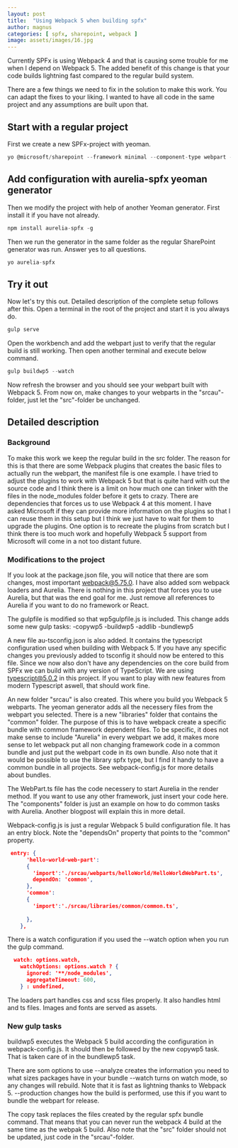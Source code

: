 ```yaml
---
layout: post
title:  "Using Webpack 5 when building spfx"
author: magnus
categories: [ spfx, sharepoint, webpack ]
image: assets/images/16.jpg
---
```

Currently SPFx is using Webpack 4 and that is causing some trouble for me when I depend on Webpack 5. The added benefit of this change is that your code builds lightning fast compared to the regular build system.

There are a few things we need to fix in the solution to make this work. You can adapt the fixes to your liking. I wanted to have all code in the same project and any assumptions are built upon that.

## Start with a regular project

First we create a new SPFx-project with yeoman.

```c
yo @microsoft/sharepoint --framework minimal --component-type webpart --solution-name app --component-name HelloWorld
```

## Add configuration with aurelia-spfx yeoman generator

Then we modify the project with help of another Yeoman generator. First install it if you have not already.

```c
npm install aurelia-spfx -g
```

Then we run the generator in the same folder as the regular SharePoint generator was run. Answer yes to all questions.

```c
yo aurelia-spfx
```

## Try it out

Now let's try this out. Detailed description of the complete setup follows after this. Open a terminal in the root of the project and start it is you always do.

```c
gulp serve
```

Open the workbench and add the webpart just to verify that the regular build is still working. Then open another terminal and execute below command.

```c
gulp buildwp5 --watch
```

Now refresh the browser and you should see your webpart built with Webpack 5. From now on, make changes to your webparts in the "srcau"-folder, just let the "src"-folder be unchanged.

## Detailed description

### Background

To make this work we keep the regular build in the src folder. The reason for this is that there are some Webpack plugins that creates the basic files to actually run the webpart, the manifest file is one example. I have tried to adjust the plugins to work with Webpack 5 but that is quite hard with out the source code and I think there is a limit on how much one can tinker with the files in the node_modules folder before it gets to crazy. There are dependencies that forces us to use Webpack 4 at this moment. I have asked Microsoft if they can provide more information on the plugins so that I can reuse them in this setup but I think we just have to wait for them to upgrade the plugins. One option is to recreate the plugins from scratch but I think there is too much work and hopefully Webpack 5 support from Microsoft will come in a not too distant future.

### Modifications to the project

If you look at the package.json file, you will notice that there are som changes, most important webpack@5.75.0. I have also added som webpack loaders and Aurelia. There is nothing in this project that forces you to use Aurelia, but that was the end goal for me. Just remove all references to Aurelia if you want to do no framework or React.

The gulpfile is modified so that wp5gulpfile.js is included. This change adds some new gulp tasks:
-copywp5
-buildwp5
-addlib
-bundlewp5

A new file au-tsconfig.json is also added. It contains the typescript configuration used when building with Webpack 5. If you have any specific changes you previously added to tsconfig it should now be entered to this file. Since we now also don't have any dependencies on the core build from SPFx we can build with any version of TypeScript. We are using typescript@5.0.2 in this project. If you want to play with new features from modern Typescript aswell, that should work fine.

An new folder "srcau" is also created. This where you build you Webpack 5 webparts. The yeoman generator adds all the necessery files from the webpart you selected. There is a new "libraries" folder that contains the "common" folder. The purpose of this is to have webpack create a specific bundle with common framework dependent files. To be specific, it does not make sense to include "Aurelia" in every webpart we add, it makes more sense to let webpack put all non changing framework code in a common bundle and just put the webpart code in its own bundle. Also note that it would be possible to use the library spfx type, but I find it handy to have a common bundle in all projects. See webpack-config.js for more details about bundles.

The WebPart.ts file has the code necessery to start Aurelia in the render method. If you want to use any other framework, just insert your code here. The "components" folder is just an example on how to do common tasks with Aurelia. Another blogpost will explain this in more detail.

Webpack-config.js is just a regular Webpack 5 build configuration file. It has an entry block. Note the "dependsOn" property that points to the "common" property.

```json
 entry: {
      'hello-world-web-part':
      {
        'import':'./srcau/webparts/helloWorld/HelloWorldWebPart.ts',
        dependOn: 'common',
      },
      'common': 
      {
        'import':'./srcau/libraries/common/common.ts',
 
      },
    },
```

There is a watch configuration if you used the --watch option when you run the gulp command.

```json
  watch: options.watch,
    watchOptions: options.watch ? {
      ignored: '**/node_modules',
      aggregateTimeout: 600,
    } : undefined,
```

The loaders part handles css and scss files properly. It also handles html and ts files. Images and fonts are served as assets.

### New gulp tasks

buildwp5 executes the Webpack 5 build according the configuration in webpack-config.js. It should then be followed by the new copywp5 task. That is taken care of in the bundlewp5 task.

There are som options to use
--analyze creates the information you need to what sizes packages have in your bundle
--watch turns on watch mode, so any changes will rebuild. Note that it is fast as lightning thanks to Webpack 5.
--production changes how the build is performed, use this if you want to bundle the webpart for release.

The copy task replaces the files created by the regular spfx bundle command. That means that you can never run the webpack 4 build at the same time as the webpak 5 build. Also note that the "src" folder should not be updated, just code in the "srcau"-folder.
